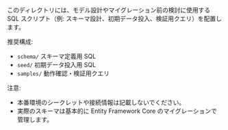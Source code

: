 このディレクトリには、モデル設計やマイグレーション前の検討に使用する SQL スクリプト（例: スキーマ設計、初期データ投入、検証用クエリ）を配置します。

推奨構成:
- `schema/` スキーマ定義用 SQL
- `seed/`   初期データ投入用 SQL
- `samples/` 動作確認・検証用クエリ

注意:
- 本番環境のシークレットや接続情報は記載しないでください。
- 実際のスキーマは基本的に Entity Framework Core のマイグレーションで管理します。
